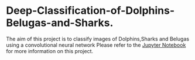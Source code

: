 # Deep-Classification-of-Dolphins-Belugas-and-Sharks.
The aim of this project is to classify images of Dolphins,Sharks and Belugas using a convolutional neural network
Please refer to the [Jupyter Notebook](https://github.com/Khalizo/Deep-Classification-of-Dolphins-Belugas-and-Sharks./blob/master/Deep%20Classification%20of%20Dolphins%2C%20Belugas%20and%20Sharks.ipynb) for more information on this project.
